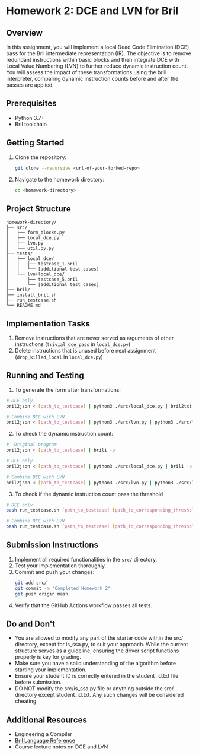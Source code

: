 # Homework 2: DCE and LVN for Bril

## Overview

In this assignment, you will implement a local Dead Code Elimination (DCE) pass for the Bril intermediate representation (IR). The objective is to remove redundant instructions within basic blocks and then integrate DCE with Local Value Numbering (LVN) to further reduce dynamic instruction count. You will assess the impact of these transformations using the brili interpreter, comparing dynamic instruction counts before and after the passes are applied.

## Prerequisites

- Python 3.7+
- Bril toolchain

## Getting Started

1. Clone the repository:
   ```bash
   git clone --recursive <url-of-your-forked-repo>
   ```

2. Navigate to the homework directory:
   ```bash
   cd <homework-directory>
   ```

## Project Structure
```
homework-directory/
├── src/
│   ├── form_blocks.py
│   ├── local_dce.py
│   ├── lvn.py
│   └── util.py.py
├── tests/
│   ├── local_dce/
│   │   ├── testcase_1.bril
│   │   └── [additional test cases]
│   └── lvn+local_dce/
│       ├── testcase_5.bril
│       └── [additional test cases]
├── bril/
├── install_bril.sh
├── run_testcase.sh
└── README.md
```


## Implementation Tasks

1. Remove instructions that are never served as arguments of other instructions (`trivial_dce_pass` in `local_dce.py`)
2. Delete instructions that is unused before next assignment  (`drop_killed_local` in `local_dce.py`)


## Running and Testing

1. To generate the form after transformations:
```bash
# DCE only
bril2json < [path_to_testcase] | python3 ./src/local_dce.py | bril2txt > output.bril

# Combine DCE with LVN
bril2json < [path_to_testcase] | python3 ./src/lvn.py | python3 ./src/local_dce.py | bril2txt > output.bril
```
2. To check the dynamic instruction count:
```bash
#  Original program
bril2json < [path_to_testcase] | brili -p

# DCE only
bril2json < [path_to_testcase] | python3 ./src/local_dce.py | brili -p

# Combine DCE with LVN
bril2json < [path_to_testcase] | python3 ./src/lvn.py | python3 ./src/local_dce.py | brili -p
```
3. To check if the dynamic instruction count pass the threshold 
```bash
# DCE only
bash run_testcase.sh [path_to_testcase] [path_to_corresponding_threshold_file] local_dce

# Combine DCE with LVN
bash run_testcase.sh [path_to_testcase] [path_to_corresponding_threshold_file] lvn+local_dce

```


## Submission Instructions

1. Implement all required functionalities in the `src/` directory.
2. Test your implementation thoroughly.
3. Commit and push your changes:
   ```bash
   git add src/ 
   git commit -m "Completed Homework 2"
   git push origin main
   ```
4. Verify that the GitHub Actions workflow passes all tests.

## Do and Don't

- You are allowed to modify any part of the starter code within the src/ directory, except for is_ssa.py, to suit your approach. While the current structure serves as a guideline, ensuring the driver script functions properly is key for grading.
- Make sure you have a solid understanding of the algorithm before starting your implementation.
- Ensure your student ID is correctly entered in the student_id.txt file before submission.
- DO NOT modify the src/is_ssa.py file or anything outside the src/ directory except student_id.txt. Any such changes will be considered cheating.

## Additional Resources

- Engineering a Compiler
- [Bril Language Reference](https://capra.cs.cornell.edu/bril/lang/index.html)
- Course lecture notes on DCE and LVN
